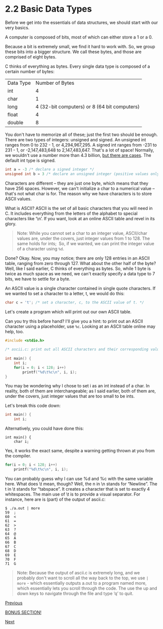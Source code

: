 # 2.2 Basic Data Types
Before we get into the essentials of data structures, we should start with our very basics.

A computer is composed of bits, most of which can either store a 1 or a 0.

Because a bit is extremely small, we find it hard to work with. So, we group these bits into a bigger structure. We call these bytes, and those are comprised of eight bytes.

C thinks of everything as bytes. Every single data type is composed of a certain number of bytes:

|     |     |
| --- | --- |
| Data Type | Number of Bytes |
| int | 4   |
| char | 1   |
| long | 4 (32-bit computers) or 8 (64 bit computers) |
| float | 4   |
| double | 8   |

You don't have to memorize all of these; just the first two should be enough. There are two types of integers: unsigned and signed. An unsigned int ranges from 0 to 232 \- 1, or 4,294,967,295. A signed int ranges from -231 to 231 - 1, or -2,147,483,648 to 2,147,483,647. That's a lot of space! Normally, we wouldn't use a number more than 4.3 billion, [but there are cases](2.2%20Basic%20Data%20Types/2.2.1%20Overflow.md). The default int type is signed.

```c
int a = -3 /* declare a signed integer */
unsigned int b = 3 /* declare an unsigned integer (positive values only) */
```

Characters are different – they are just one byte, which means that they have 256 spaces. However, we can't initialize a char to a numerical value – that's not what char is for. The reason why we have characters is to store ASCII values.

What is ASCII? ASCII is the set of all basic characters that you will need in C. It includes everything from the letters of the alphabet to special characters like ‘\\n’. If you want, look at an online ASCII table and revel in its glory.

> Note: While you cannot set a char to an integer value, ASCII/char values are, under the covers, just integer values from 1 to 128. The same holds for ints;  So, if we wanted, we can print the integer value of a character using `%d`.

Done? Okay. Now, you may notice; there are only 128 entries in an ASCII table, ranging from zero through 127. What about the other half of the byte? Well, like I said earlier, C thinks of everything as bytes. So, while 1 byte is twice as much space as we need, we can't exactly specify a data type to 7 bits, we have to settle for a byte.

An ASCII value is a single character contained in single quote characters. If we wanted to set a character to a letter, t, we would do this:

```c
char c = 't'; /* set a character, c, to the ASCII value of t. */
```

Let's create a program which will print out our own ASCII table.

Can you try this before hand? I'll give you a hint: to print out an ASCII character using a placeholder, use `%c`. Looking at an ASCII table online may help, too.

```c
#include <stdio.h>
   
/* ascii.c: print out all ASCII characters and their corresponding values */
    
int main() {
   	int i;
   	for(i = 0; i < 128; i++)
   		printf("%d\t%c\n", i, i);
}
```

You may be wondering why I chose to set i as an int instead of a char. In reality, both of them are interchangeable; as I said earlier, both of them are, under the covers, just integer values that are too small to be ints.

Let's break this code down:

```c
int main() {
   	int i;
```

Alternatively, you could have done this:

```
int main() {
   	char i;
```

Yes, it works the exact same, despite a warning getting thrown at you from the compiler.

```c
for(i = 0; i < 128; i++)
   	printf("%d\t%c\n", i, i);
```

You can probably guess why I can use %d and %c with the same variable here. What does \\t mean, though? Well, the n in \\n stands for “Newline”. The t in \\t stands for “tabspace”. It creates a character that is set to exactly 4 whitespaces. The main use of \\t is to provide a visual separator. For instance, here are is (part) of the output of ascii.c:

    $ ./a.out | more
    59	;
    60	<
    61	=
    62	>
    63	?
    64	@
    65	A
    66	B
    67	C
    68	D
    69	E
    70	F
    71	G

> Note: Because the output of ascii.c is extremely long, and we probably don't want to scroll all the way back to the top, we use `| more` - which essentially outputs a.out to a program named more, which essentially lets you scroll through the code. The use the up and down keys to navigate through the file and type ‘q’ to quit.

[Previous](2.1%20Functions.md)

[BONUS SECTION!](2.2%20Basic%20Data%20Types/2.2.1%20Overflow.md)

[Next](2.3%20Intro%20to%20Arrays.md)
